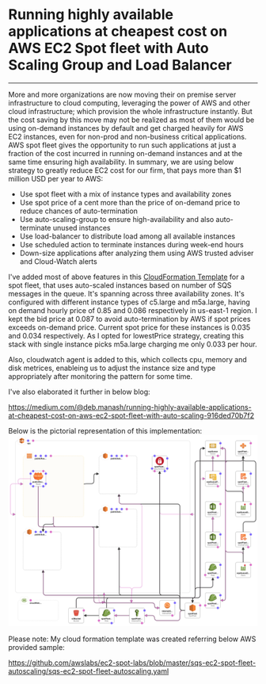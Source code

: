# Running highly available applications at cheapest cost on AWS EC2 Spot fleet with Auto Scaling Group and Load Balancer
---

More and more organizations are now moving their on premise server infrastructure to cloud computing, leveraging the power of AWS and other cloud infrastructure; which provision the whole infrastructure instantly. But the cost saving by this move may not be realized as most of them would be using on-demand instances by default and get charged heavily for AWS EC2 instances, even for non-prod and non-business critical applications.
AWS spot fleet gives the opportunity to run such applications at just a fraction of the cost incurred in running on-demand instances and at the same time ensuring high availability. In summary, we are using below strategy to greatly reduce EC2 cost for our firm, that pays more than $1 million USD per year to AWS:
* Use spot fleet with a mix of instance types and availability zones
* Use spot price of a cent more than the price of on-demand price to reduce chances of auto-termination
* Use auto-scaling-group to ensure high-availability and also auto-terminate unused instances
* Use load-balancer to distribute load among all available instances
* Use scheduled action to terminate instances during week-end hours
* Down-size applications after analyzing them using AWS trusted adviser and Cloud-Watch alerts

I've added most of above features in this [CloudFormation Template](cfn-sqs-ec2-spot-fleet-autoscaling.json) for a spot fleet, that uses auto-scaled instances based on number of SQS messages in the queue. It's spanning across three availability zones. It's configured with different instance types of c5.large and m5a.large, having on demand hourly price of 0.85 and 0.086 respectively in us-east-1 region. I kept the bid price at 0.087 to avoid auto-termination by AWS if spot prices exceeds on-demand price. Current spot price for these instances is 0.035 and 0.034 respectively. As I opted for lowestPrice strategy, creating this stack with single instance picks m5a.large charging me only 0.033 per hour.

Also, cloudwatch agent is added to this, which collects cpu, memory and disk metrices, enableing us to adjust the instance size and type appropriately after monitoring the pattern for some time.

I've also elaborated it further in below blog:

https://medium.com/@deb.manash/running-highly-available-applications-at-cheapest-cost-on-aws-ec2-spot-fleet-with-auto-scaling-916ded70b7f2

Below is the pictorial representation of this implementation:
![cf-template-diagram](cf-template-diagram.png)


Please note: My cloud formation template was created referring below AWS provided sample:

https://github.com/awslabs/ec2-spot-labs/blob/master/sqs-ec2-spot-fleet-autoscaling/sqs-ec2-spot-fleet-autoscaling.yaml
